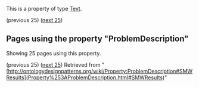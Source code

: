 This is a property of type [Text](../Type/Text.md "Type:Text").




  

(previous 25) ([next 25](http://ontologydesignpatterns.org/wiki/index.php?title=Property:ProblemDescription&from=PhD+Course+on+Computational+Ontologies+%40+University+of+Bologna%2FCollaborative+modeling+with+XD#SMWResults "Property:ProblemDescription"))
## Pages using the property "ProblemDescription"


Showing 25 pages using this property.


(previous 25) ([next 25](http://ontologydesignpatterns.org/wiki/index.php?title=Property:ProblemDescription&from=PhD+Course+on+Computational+Ontologies+%40+University+of+Bologna%2FCollaborative+modeling+with+XD#SMWResults "Property:ProblemDescription"))
Retrieved from "[http://ontologydesignpatterns.org/wiki/Property:ProblemDescription#SMWResults](Property%253AProblemDescription.html#SMWResults)"